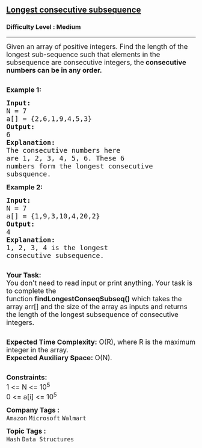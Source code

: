 <h2><a href="https://www.geeksforgeeks.org/problems/longest-consecutive-subsequence2449/0?problemType=functional&page=1&query=problemTypefunctionalpage1&utm_source=youtube&utm_medium=collab_striver_ytdescription&utm_campaign=longest-consecutive-subsequence">Longest consecutive subsequence</a></h2><h3>Difficulty Level : Medium</h3><hr><div class="problems_problem_content__Xm_eO"><p><span style="font-size: 18px;">Given an array of positive integers. Find the length of the longest sub-sequence such that elements in the subsequence are consecutive integers, the<strong> consecutive numbers can be in any order.</strong></span><br>&nbsp;</p>
<p><span style="font-size: 18px;"><strong>Example 1:</strong></span></p>
<pre><span style="font-size: 18px;"><strong>Input:
</strong>N = 7
a[] = {2,6,1,9,4,5,3}
<strong>Output:
</strong>6<strong>
Explanation:
</strong>The consecutive numbers here
are 1, 2, 3, 4, 5, 6. These 6 
numbers form the longest consecutive
subsquence.</span></pre>
<p><span style="font-size: 18px;"><strong>Example 2:</strong></span></p>
<pre><span style="font-size: 18px;"><strong>Input:
</strong>N = 7
a[] = {1,9,3,10,4,20,2}
<strong>Output:
</strong>4<strong>
Explanation:
</strong>1, 2, 3, 4 is the longest
consecutive subsequence.</span>
</pre>
<p><br><span style="font-size: 18px;"><strong>Your Task:</strong><br>You don't need to read input or print anything. Your task is to complete the function&nbsp;<strong>findLongestConseqSubseq()</strong>&nbsp;which takes the array arr[] and the size of the array as inputs and returns the length of the longest subsequence of consecutive integers.&nbsp;</span></p>
<p><br><span style="font-size: 18px;"><strong>Expected Time Complexity:</strong> O(R), where R is the maximum integer in the array.<br><strong>Expected Auxiliary Space:</strong>&nbsp;O(N).</span></p>
<p><br><span style="font-size: 18px;"><strong>Constraints:</strong></span><br><span style="font-size: 18px;">1 &lt;= N &lt;= 10<sup>5</sup><br>0 &lt;= a[i] &lt;= 10<sup>5</sup></span></p></div><p><span style=font-size:18px><strong>Company Tags : </strong><br><code>Amazon</code>&nbsp;<code>Microsoft</code>&nbsp;<code>Walmart</code>&nbsp;<br><p><span style=font-size:18px><strong>Topic Tags : </strong><br><code>Hash</code>&nbsp;<code>Data Structures</code>&nbsp;